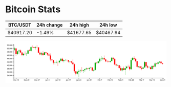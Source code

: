 # Bitcoin Stats

BTC/USDT|24h change|24h high|24h low|
|---|---|---|---|
|$40917.20|-1.49%|$41677.65|$40467.94|

<img src="./chart.svg">
